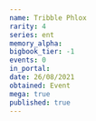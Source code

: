 ```yaml
---
name: Tribble Phlox
rarity: 4
series: ent
memory_alpha:
bigbook_tier: -1
events: 0
in_portal:
date: 26/08/2021
obtained: Event
mega: true
published: true
---
```




